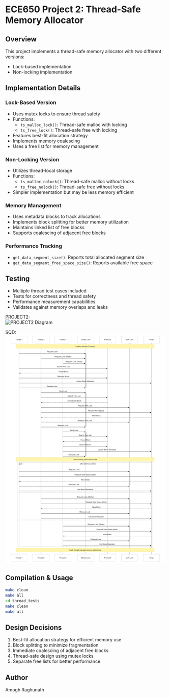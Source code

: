 # ECE650 Project 2: Thread-Safe Memory Allocator

## Overview
This project implements a thread-safe memory allocator with two different versions:
- Lock-based implementation
- Non-locking implementation

## Implementation Details

### Lock-Based Version
- Uses mutex locks to ensure thread safety
- Functions:
    - `ts_malloc_lock()`: Thread-safe malloc with locking
    - `ts_free_lock()`: Thread-safe free with locking
- Features best-fit allocation strategy
- Implements memory coalescing
- Uses a free list for memory management

### Non-Locking Version
- Utilizes thread-local storage
- Functions:
    - `ts_malloc_nolock()`: Thread-safe malloc without locks
    - `ts_free_nolock()`: Thread-safe free without locks
- Simpler implementation but may be less memory efficient

### Memory Management
- Uses metadata blocks to track allocations
- Implements block splitting for better memory utilization
- Maintains linked list of free blocks
- Supports coalescing of adjacent free blocks

### Performance Tracking
- `get_data_segment_size()`: Reports total allocated segment size
- `get_data_segment_free_space_size()`: Reports available free space

## Testing
- Multiple thread test cases included
- Tests for correctness and thread safety
- Performance measurement capabilities
- Validates against memory overlaps and leaks

PROJECT2:  
![PROJECT2 Diagram](https://github.com/ankit-raj78/project2/blob/master/flowchart.svg)

SQD:  
![Sequence Diagram](https://github.com/ankit-raj78/project2/blob/master/sqd.png)

## Compilation & Usage
```bash
make clean
make all
cd thread_tests
make clean
make all
```

## Design Decisions
1. Best-fit allocation strategy for efficient memory use
2. Block splitting to minimize fragmentation
3. Immediate coalescing of adjacent free blocks
4. Thread-safe design using mutex locks
5. Separate free lists for better performance

## Author
Amogh Raghunath